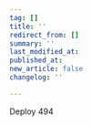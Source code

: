 ```yaml
---
tag: []
title: ''
redirect_from: []
summary: ''
last_modified_at: 
published_at: 
new_article: false
changelog: ''

---
```

Deploy 494
